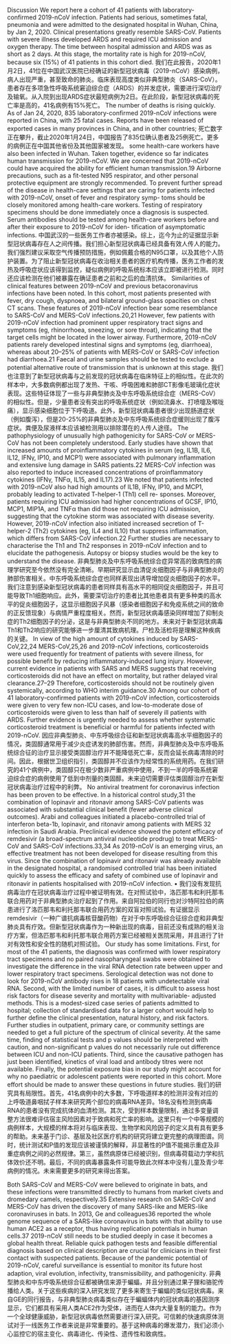 Discussion 
We report here a cohort of 41 patients with laboratory- confirmed 2019-nCoV infection. Patients had serious, sometimes fatal, pneumonia and were admitted to the designated hospital in Wuhan, China, by Jan 2, 2020. Clinical presentations greatly resemble SARS-CoV. Patients with severe illness developed ARDS and required ICU admission and oxygen therapy. The time between hospital admission and ARDS was as short as 2 days. At this stage, the mortality rate is high for 2019-nCoV, because six (15%) of 41 patients in this cohort died. 
我们在此报告，2020年1月2日，41位在中国武汉医院已经确证的新型冠状病毒（2019-nCoV）感染病例，病人出现严重，甚至致命的肺炎。临床表现高度类似非典型肺炎（SARS-CoV）。患者存在多项急性呼吸系统窘迫综合症（ARDS）的并发症状，需要进行深切治疗及输氧。从入院到出现ARDS症状最短病例为2日。在此阶段，新型冠状病毒的死亡率是高的，41名病例有15%死亡。
The number of deaths is rising quickly. As of Jan 24, 2020, 835 laboratory-confirmed 2019-nCoV infections were reported in China, with 25 fatal cases. Reports have been released of exported cases in many provinces in China, and in other countries; 
死亡数字正在攀升，截止2020年1月24日，中国报告了835位确认患者及25例死亡。更多的病例正在中国其他省份及其他国家被发现。
some health-care workers have also been infected in Wuhan. Taken together, evidence so far indicates human transmission for 2019-nCoV. We are concerned that 2019-nCoV could have acquired the ability for efficient human transmission.19 Airborne precautions, such as a fit-tested N95 respirator, and other personal protective equipment are strongly recommended. To prevent further spread of the disease in health-care settings that are caring for patients infected with 2019-nCoV, onset of fever and respiratory symp- toms should be closely monitored among health-care workers. Testing of respiratory specimens should be done immediately once a diagnosis is suspected. Serum antibodies should be tested among health-care workers before and after their exposure to 2019-nCoV for iden- tification of asymptomatic infections. 
中国武汉的一些医务工作者亦被感染。综上，迄今为止的证据显示新型冠状病毒存在人之间传播。我们担心新型冠状病毒已经具备有效人传人的能力。我们强烈建议采取空气传播预防措施，例如佩戴合格的N95口罩，以及其他个人防护装置。为了阻止新型冠状病毒在收治相关患者的医疗机构传播，医务工作者的发热及呼吸症状应该得到监控，疑似病例的呼吸系统标本应该立即被进行检测。同时还应该检测在他们被暴露在确证患者之前和之后的血清抗体。
Similarities of clinical features between 2019-nCoV and previous betacoronavirus infections have been noted. In this cohort, most patients presented with fever, dry cough, dyspnoea, and bilateral ground-glass opacities on chest CT scans. These features of 2019-nCoV infection bear some resemblance to SARS-CoV and MERS-CoV infections.20,21 However, few patients with 2019-nCoV infection had prominent upper respiratory tract signs and symptoms (eg, rhinorrhoea, sneezing, or sore throat), indicating that the target cells might be located in the lower airway. Furthermore, 2019-nCoV patients rarely developed intestinal signs and symptoms (eg, diarrhoea), whereas about 20–25% of patients with MERS-CoV or SARS-CoV infection had diarrhoea.21 Faecal and urine samples should be tested to exclude a potential alternative route of transmission that is unknown at this stage. 
我们也注意到了新型冠状病毒与之前发现的冠状病毒在临床特征上的相似性。在此次的样本中，大多数病例都出现了发热、干咳、呼吸困难和肺部CT影像毛玻璃化症状表现。这些特征体现了一些与非典型肺炎及中东呼吸系统综合症（MERS-CoV）的相似性。但是，少量患者没有突出的呼吸系统症状（例如流鼻水、打喷嚏及喉咙痛），显示感染细胞位于下呼吸道。此外，新型冠状病毒患者很少出现肠道症状（例如腹泻），但是20-25%的非典型肺炎及中东呼吸系统综合症缓则出现了腹泻症状。粪便及尿液样本应该被检测用以排除潜在的人传人途径。
The pathophysiology of unusually high pathogenicity for SARS-CoV or MERS-CoV has not been completely understood. Early studies have shown that increased amounts of proinflammatory cytokines in serum (eg, IL1B, IL6, IL12, IFNγ, IP10, and MCP1) were associated with pulmonary inflammation and extensive lung damage in SARS patients.22 MERS-CoV infection was also reported to induce increased concentrations of proinflammatory cytokines (IFNγ, TNFα, IL15, and IL17).23 We noted that patients infected with 2019-nCoV also had high amounts of IL1B, IFNγ, IP10, and MCP1, probably leading to activated T-helper-1 (Th1) cell re- sponses. Moreover, patients requiring ICU admission had higher concentrations of GCSF, IP10, MCP1, MIP1A, and TNFα than did those not requiring ICU admission, suggesting that the cytokine storm was associated with disease severity. However, 2019-nCoV infection also initiated increased secretion of T-helper-2 (Th2) cytokines (eg, IL4 and IL10) that suppress inflammation, which differs from SARS-CoV infection.22 Further studies are necessary to characterise the Th1 and Th2 responses in 2019-nCoV infection and to elucidate the pathogenesis. Autopsy or biopsy studies would be the key to understand the disease. 
非典型肺炎及中东呼吸系统综合症异常高的致病性的病理学研究至今依然没有完全清晰。早期研究显示血清促炎细胞因子与非典型肺炎的肺部伤害相关。中东呼吸系统综合症也同样表现出诱导增加促炎细胞因子的水平。我们注意到感染新型冠状病毒的患者同样具有高水平的相同促炎细胞因子，并且可能导致Th1细胞响应。此外，需要深切治疗的患者比其他患者具有更多种类的高水平的促炎细胞因子，这显示细胞因子风暴（感染者细胞因子和免疫系统之间的致命的正反馈现象）与病情严重程度相关。然而，新型冠状病毒感染同样增加了抑制炎症的Th2细胞因子的分泌，这是与非典型肺炎不同的地方。未来对于新型冠状病毒Th1和Th2响应的研究能够进一步厘清其致病机理。尸检及活检将是理解这种疾病的关键。
In view of the high amount of cytokines induced by SARS-CoV,22,24 MERS-CoV,25,26 and 2019-nCoV infections, corticosteroids were used frequently for treatment of patients with severe illness, for possible benefit by reducing inflammatory-induced lung injury. However, current evidence in patients with SARS and MERS suggests that receiving corticosteroids did not have an effect on mortality, but rather delayed viral clearance.27–29 Therefore, corticosteroids should not be routinely given systemically, according to WHO interim guidance.30 Among our cohort of 41 laboratory-confirmed patients with 2019-nCoV infection, corticosteroids were given to very few non-ICU cases, and low-to-moderate dose of corticosteroids were given to less than half of severely ill patients with ARDS. Further evidence is urgently needed to assess whether systematic corticosteroid treatment is beneficial or harmful for patients infected with 2019-nCoV. 
因应非典型肺炎、中东呼吸综合征和新型冠状病毒高水平细胞因子的情况，类固醇通常用于减少炎症诱发的肺部伤害。然而，非典型肺炎及中东呼吸系统综合征的治疗显示接受类固醇治疗并不能降低死亡率，反而会延长病毒清除的时间。因此，根据世卫组织指引，类固醇并不应该作为经常性的系统用药。在我们研究的41个病例中，类固醇只在极少数非严重病例中使用，不到一半的呼吸系统窘迫综合症的病例使用了低到中剂量的类固醇。未来迫切需要评估类固醇治疗在新型冠状病毒治疗过程中的利弊。
No antiviral treatment for coronavirus infection has been proven to be effective. In a historical control study,31 the combination of lopinavir and ritonavir among SARS-CoV patients was associated with substantial clinical benefit (fewer adverse clinical outcomes). Arabi and colleagues initiated a placebo-controlled trial of interferon beta-1b, lopinavir, and ritonavir among patients with MERS 32 infection in Saudi Arabia. Preclinical evidence showed the potent efficacy of remdesivir (a broad-spectrum antiviral nucleotide prodrug) to treat MERS-CoV and SARS-CoV infections.33,34 As 2019-nCoV is an emerging virus, an effective treatment has not been developed for disease resulting from this virus. Since the combination of lopinavir and ritonavir was already available in the designated hospital, a randomised controlled trial has been initiated quickly to assess the efficacy and safety of combined use of lopinavir and ritonavir in patients hospitalised with 2019-nCoV infection. 
•	我们没有发现抗病毒治疗在冠状病毒治疗过程中被证明有效。在对照试验中，洛匹那韦和利托那韦联合用药对于非典型肺炎治疗起到了作用。来自阿拉伯的同行也对沙特阿拉伯的病患进行了洛匹那韦和利托那韦联合用药方案的双盲对照试验。有证据显示remdesivir（一种广谱抗病毒核苷酸药物）在对于中东呼吸综合征综合症和非典型肺炎具有疗效。但新型冠状病毒作为一种新出现的病毒，目前还没有成熟的相关治疗方案，但洛匹那韦和利托那韦联合用药方案已经被相关医院采用，并且进行了针对有效性和安全性的随机对照试验。
Our study has some limitations. First, for most of the 41 patients, the diagnosis was confirmed with lower respiratory tract specimens and no paired nasopharyngeal swabs were obtained to investigate the difference in the viral RNA detection rate between upper and lower respiratory tract specimens. Serological detection was not done to look for 2019-nCoV antibody rises in 18 patients with undetectable viral RNA. Second, with the limited number of cases, it is difficult to assess host risk factors for disease severity and mortality with multivariable- adjusted methods. This is a modest-sized case series of patients admitted to hospital; collection of standardised data for a larger cohort would help to further define the clinical presentation, natural history, and risk factors. Further studies in outpatient, primary care, or community settings are needed to get a full picture of the spectrum of clinical severity. At the same time, finding of statistical tests and p values should be interpreted with caution, and non-significant p values do not necessarily rule out difference between ICU and non-ICU patients. Third, since the causative pathogen has just been identified, kinetics of viral load and antibody titres were not available. Finally, the potential exposure bias in our study might account for why no paediatric or adolescent patients were reported in this cohort. More effort should be made to answer these questions in future studies. 
我们的研究具有局限性。首先，41名病例中的大多数，下呼吸道样本的检测并没有对应的上呼吸道鼻咽拭子样本来研究两个部位的病毒RNA差异。18名没有检测到病毒RNA的患者没有完成抗体的血清检测。其次，受到样本数量限制，通过多变量调整方法很难评估宿主风险因素对于致病和死亡率的影响。这里只有一个中等规模的病例样本，大规模的样本将对与临床表现、生物学和风险因子的定义具有具有更多的帮助。未来基于门诊、基层及社区医疗机构的研究将建立更完整的病理图谱。同时，统计测试和P值的发现应该被谨慎的解释，非显著性的P值不能揭示重症及非重症病例之间的必然规律。第三，虽然病原体已经被识别，但病毒荷载动力学和抗体效价还不明。最后，不同的病毒暴露条件可能导致此次样本中没有儿童及青少年病例的情况。未来需要更多的研究来得出答案。

Both SARS-CoV and MERS-CoV were believed to originate in bats, and these infections were transmitted directly to humans from market civets and dromedary camels, respectively.35 Extensive research on SARS-CoV and MERS-CoV has driven the discovery of many SARS-like and MERS-like coronaviruses in bats. In 2013, Ge and colleagues36 reported the whole genome sequence of a SARS-like coronavirus in bats with that ability to use human ACE2 as a receptor, thus having replication potentials in human cells.37 2019-nCoV still needs to be studied deeply in case it becomes a global health threat. Reliable quick pathogen tests and feasible differential diagnosis based on clinical description are crucial for clinicians in their first contact with suspected patients. Because of the pandemic potential of 2019-nCoV, careful surveillance is essential to monitor its future host adaption, viral evolution, infectivity, transmissibility, and pathogenicity. 
非典型肺炎和中东呼吸系统综合征都被确信来源于蝙蝠，并且分别通过果子狸和骆驼传播给人类。关于这些疾病的深入研究发现了更多来寄生于蝙蝠的类似冠状病毒。来自GE的同行报告，与非典型肺炎病毒类似存在于蝙蝠体内的冠状病毒的基因测序显示，它们都具有采用人类ACE2作为受体，进而在人体内大量复制的能力。作为一个全球健康威胁，新型冠状病毒依然需要进行深入研究。可信赖的快速病原体测试对于一线医务工作者来说是非常重要的。基于这种病毒的爆发潜力，我们必须小心监控它的宿主变化、病毒进化、传染性、遗传性和致病性。
